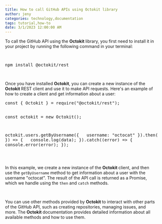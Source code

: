 ```yaml
---
title: How to call GitHub APIs using Octokit library
author: jeny
categories: technology,documentation
tags: tutorial,how-to
date: 3/1/2023 12:00:00 AM
---
```



<p>To call the GitHub API using the <strong>Octokit </strong>library, you first need to install it in your project by running the following command in your terminal:</p><p><br></p><pre class="ql-syntax" spellcheck="false">npm install @octokit/rest
</pre><p><br></p><p>Once you have installed <strong>Octokit</strong>, you can create a new instance of the <strong>Octokit </strong>REST client and use it to make API requests. Here's an example of how to create a client and get information about a user:</p><pre class="ql-syntax" spellcheck="false">const { Octokit } = require("@octokit/rest");

const octokit = new Octokit();

octokit.users.getByUsername({
&nbsp; username: "octocat"
}).then(({ data }) =&gt; {
&nbsp; console.log(data);
}).catch((error) =&gt; {
&nbsp; console.error(error);
});
</pre><p><br></p><p>In this example, we create a new instance of the <strong>Octokit </strong>client, and then use the <code style="color: var(--tw-prose-code);">getByUsername</code> method to get information about a user with the username "octocat". The result of the API call is returned as a Promise, which we handle using the <code style="color: var(--tw-prose-code);">then</code> and <code style="color: var(--tw-prose-code);">catch</code> methods.</p><p><br></p><p>You can use other methods provided by <strong>Octokit </strong>to interact with other parts of the GitHub API, such as creating repositories, managing issues, and more. The <strong>Octokit </strong>documentation provides detailed information about all available methods and how to use them.</p>
